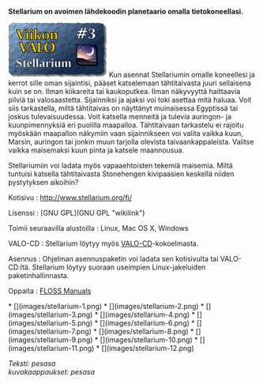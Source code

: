 <!--
Title: 1x03 Stellarium - Viikon VALO #3
Date: 2011/01/16 20:00
Tags: Linux,Mac OS X,Windows,Opiskelu,Tiede
Pageimage: valo3-stellarium.png
-->
**Stellarium on avoimen lähdekoodin planetaario omalla
tietokoneellasi.**

![](images/valo3-stellarium.png "fig:valo3-stellarium.png") Kun asennat
Stellariumin omalle koneellesi ja kerrot sille oman sijaintisi, pääset
katselemaan tähtitaivasta juuri sellaisena kuin se on. Ilman kiikareita
tai kaukoputkea. Ilman näkyvyyttä haittaavia pilviä tai valosaastetta.
Sijainniksi ja ajaksi voi toki asettaa mitä haluaa. Voit siis
tarkastella, miltä tähtitaivas on näyttänyt muinaisessa Egyptissä tai
joskus tulevaisuudessa. Voit katsella menneitä ja tulevia auringon- ja
kuunpimennyksiä eri puolilla maapalloa. Tähtitaivaan tarkastelu ei
rajoitu myöskään maapallon näkymiin vaan sijainnikseen voi valita vaikka
kuun, Marsin, auringon tai jonkin muun tarjolla olevista
taivaankappaleista. Valitse vaikka maisemaksi kuun pinta ja katsele
maannousua.

Stellariumiin voi ladata myös vapaaehtoisten tekemiä maisemia. Miltä
tuntuisi katsella tähtitaivasta Stonehengen kivipaasien keskellä niiden
pystytyksen aikoihin?

Kotisivu
:   <http://www.stellarium.org/fi/>

Lisenssi
:   [GNU GPL](GNU GPL "wikilink")

Toimii seuraavilla alustoilla
:   Linux, Mac OS X, Windows

VALO-CD
:   Stellarium löytyy myös
    [VALO-CD](http://www.valo-cd.fi/ilmainen_stellarium)-kokoelmasta.

Asennus
:   Ohjelman asennuspaketin voi ladata sen kotisivulta tai VALO-CD:ltä.
    Stellarium löytyy suoraan useimpien Linux-jakeluiden
    paketinhallinnasta.

Oppaita
:   [FLOSS Manuals](http://fi.flossmanuals.net/stellarium/)

<div class="psgallery" markdown="1">
* [](images/stellarium-1.png)
* [](images/stellarium-2.png)
* [](images/stellarium-3.png)
* [](images/stellarium-4.png)
* [](images/stellarium-5.png)
* [](images/stellarium-6.png)
* [](images/stellarium-7.png)
* [](images/stellarium-8.png)
* [](images/stellarium-9.png)
* [](images/stellarium-10.png)
* [](images/stellarium-11.png)
* [](images/stellarium-12.png)
</div>

*Teksti: pesasa* <br />
*kuvakaappaukset: pesasa*